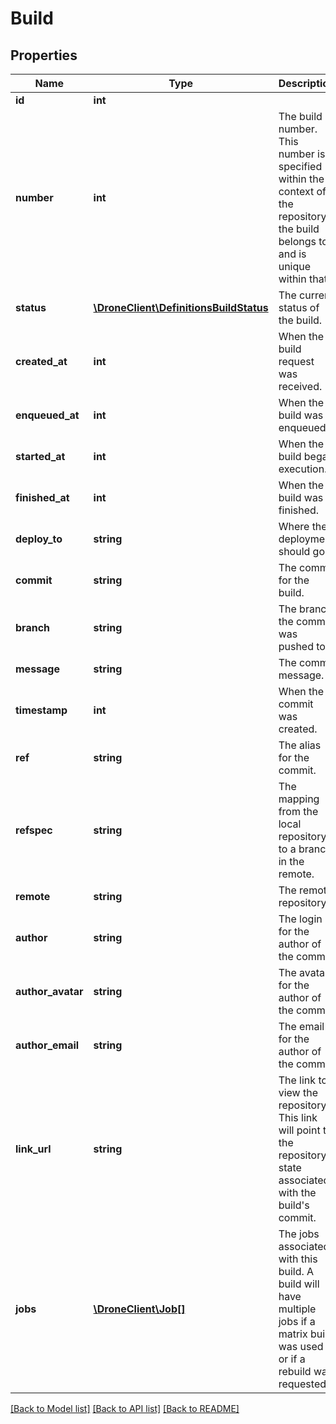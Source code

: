 # Build

## Properties
Name | Type | Description | Notes
------------ | ------------- | ------------- | -------------
**id** | **int** |  | [optional] 
**number** | **int** | The build number.  This number is specified within the context of the repository the build belongs to and is unique within that. | [optional] 
**status** | [**\DroneClient\DefinitionsBuildStatus**](DefinitionsBuildStatus.md) | The current status of the build. | [optional] 
**created_at** | **int** | When the build request was received. | [optional] 
**enqueued_at** | **int** | When the build was enqueued. | [optional] 
**started_at** | **int** | When the build began execution. | [optional] 
**finished_at** | **int** | When the build was finished. | [optional] 
**deploy_to** | **string** | Where the deployment should go. | [optional] 
**commit** | **string** | The commit for the build. | [optional] 
**branch** | **string** | The branch the commit was pushed to. | [optional] 
**message** | **string** | The commit message. | [optional] 
**timestamp** | **int** | When the commit was created. | [optional] 
**ref** | **string** | The alias for the commit. | [optional] 
**refspec** | **string** | The mapping from the local repository to a branch in the remote. | [optional] 
**remote** | **string** | The remote repository. | [optional] 
**author** | **string** | The login for the author of the commit. | [optional] 
**author_avatar** | **string** | The avatar for the author of the commit. | [optional] 
**author_email** | **string** | The email for the author of the commit. | [optional] 
**link_url** | **string** | The link to view the repository.  This link will point to the repository state associated with the build&#39;s commit. | [optional] 
**jobs** | [**\DroneClient\Job[]**](Job.md) | The jobs associated with this build.  A build will have multiple jobs if a matrix build was used or if a rebuild was requested. | [optional] 

[[Back to Model list]](../README.md#documentation-for-models) [[Back to API list]](../README.md#documentation-for-api-endpoints) [[Back to README]](../README.md)


